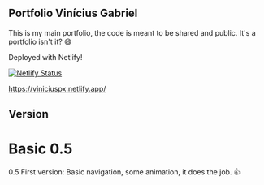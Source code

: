 ## Portfolio Vinícius Gabriel

This is my main portfolio, the code is meant to be shared and public. It's a portfolio isn't it? 😄

Deployed with Netlify!

[![Netlify Status](https://api.netlify.com/api/v1/badges/7c8938ba-9200-4583-8fbd-dbc8366e34b2/deploy-status)](https://app.netlify.com/sites/viniciuspx/deploys)

https://viniciuspx.netlify.app/

## Version

# Basic 0.5

0.5 First version: Basic navigation, some animation, it does the job. 👍
